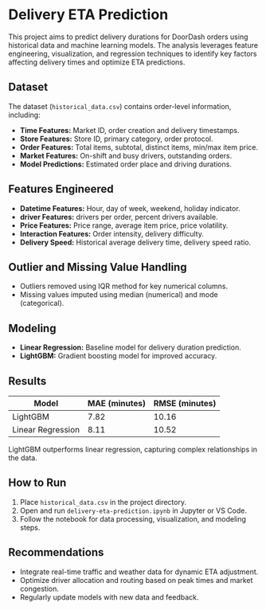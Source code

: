 # Delivery ETA Prediction

This project aims to predict delivery durations for DoorDash orders using historical data and machine learning models. The analysis leverages feature engineering, visualization, and regression techniques to identify key factors affecting delivery times and optimize ETA predictions.

## Dataset

The dataset (`historical_data.csv`) contains order-level information, including:
- **Time Features:** Market ID, order creation and delivery timestamps.
- **Store Features:** Store ID, primary category, order protocol.
- **Order Features:** Total items, subtotal, distinct items, min/max item price.
- **Market Features:** On-shift and busy drivers, outstanding orders.
- **Model Predictions:** Estimated order place and driving durations.

## Features Engineered

- **Datetime Features:** Hour, day of week, weekend, holiday indicator.
- **driver Features:** drivers per order, percent drivers available.
- **Price Features:** Price range, average item price, price volatility.
- **Interaction Features:** Order intensity, delivery difficulty.
- **Delivery Speed:** Historical average delivery time, delivery speed ratio.

## Outlier and Missing Value Handling

- Outliers removed using IQR method for key numerical columns.
- Missing values imputed using median (numerical) and mode (categorical).

## Modeling

- **Linear Regression:** Baseline model for delivery duration prediction.
- **LightGBM:** Gradient boosting model for improved accuracy.

## Results

| Model                | MAE (minutes) | RMSE (minutes) |
|----------------------|---------------|----------------|
| LightGBM             | 7.82          | 10.16          |
| Linear Regression    | 8.11          | 10.52          |

LightGBM outperforms linear regression, capturing complex relationships in the data.

## How to Run

1. Place `historical_data.csv` in the project directory.
2. Open and run `delivery-eta-prediction.ipynb` in Jupyter or VS Code.
3. Follow the notebook for data processing, visualization, and modeling steps.

## Recommendations

- Integrate real-time traffic and weather data for dynamic ETA adjustment.
- Optimize driver allocation and routing based on peak times and market congestion.
- Regularly update models with new data and feedback.
